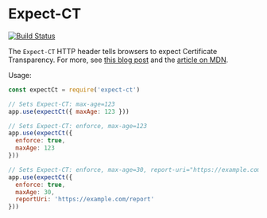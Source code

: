 Expect-CT
=========
[![Build Status](https://travis-ci.org/helmetjs/expect-ct.svg?branch=master)](https://travis-ci.org/helmetjs/expect-ct)

The `Expect-CT` HTTP header tells browsers to expect Certificate Transparency. For more, see [this blog post](https://scotthelme.co.uk/a-new-security-header-expect-ct/) and the [article on MDN](https://developer.mozilla.org/en-US/docs/Web/HTTP/Headers/Expect-CT).

Usage:

```javascript
const expectCt = require('expect-ct')

// Sets Expect-CT: max-age=123
app.use(expectCt({ maxAge: 123 }))

// Sets Expect-CT: enforce, max-age=123
app.use(expectCt({
  enforce: true,
  maxAge: 123
}))

// Sets Expect-CT: enforce, max-age=30, report-uri="https://example.com/report"
app.use(expectCt({
  enforce: true,
  maxAge: 30,
  reportUri: 'https://example.com/report'
}))
```
